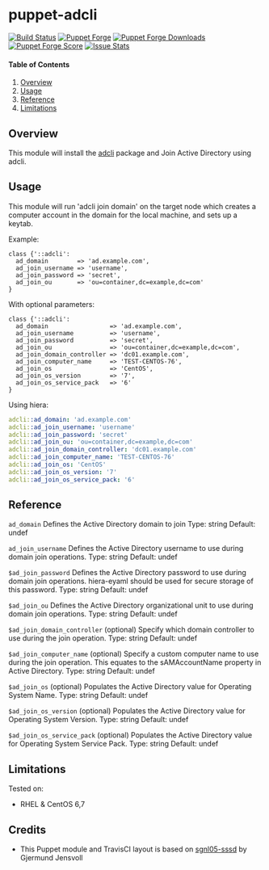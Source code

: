 # puppet-adcli

[![Build Status](https://travis-ci.org/acjohnson/puppet-adcli.svg)](https://travis-ci.org/acjohnson/puppet-adcli)
[![Puppet Forge](https://img.shields.io/puppetforge/v/acjohnson/adcli.svg)](https://forge.puppetlabs.com/acjohnson/adcli)
[![Puppet Forge Downloads](https://img.shields.io/puppetforge/dt/acjohnson/adcli.svg)](https://forge.puppetlabs.com/acjohnson/adcli)
[![Puppet Forge Score](https://img.shields.io/puppetforge/f/acjohnson/adcli.svg)](https://forge.puppetlabs.com/acjohnson/adcli/scores)
[![Issue Stats](http://issuestats.com/github/acjohnson/puppet-adcli/badge/pr?style=flat)](http://issuestats.com/github/acjohnson/puppet-adcli)

#### Table of Contents

1. [Overview](#overview)
2. [Usage](#usage)
3. [Reference](#reference)
4. [Limitations](#limitations)

## Overview

This module will install the [adcli][0] package and Join Active Directory using adcli.

## Usage

This module will run 'adcli join domain' on the target node which creates a computer account in the domain for the local machine, and sets up a keytab.

Example:

```puppet
class {'::adcli':
  ad_domain        => 'ad.example.com',
  ad_join_username => 'username',
  ad_join_password => 'secret',
  ad_join_ou       => 'ou=container,dc=example,dc=com'
}

```

With optional parameters:
```puppet
class {'::adcli':
  ad_domain                 => 'ad.example.com',
  ad_join_username          => 'username',
  ad_join_password          => 'secret',
  ad_join_ou                => 'ou=container,dc=example,dc=com',
  ad_join_domain_controller => 'dc01.example.com',
  ad_join_computer_name     => 'TEST-CENTOS-76',
  ad_join_os                => 'CentOS',
  ad_join_os_version        => '7',
  ad_join_os_service_pack   => '6'
}

```

Using hiera:
```yaml
adcli::ad_domain: 'ad.example.com'
adcli::ad_join_username: 'username'
adcli::ad_join_password: 'secret'
adcli::ad_join_ou: 'ou=container,dc=example,dc=com'
adcli::ad_join_domain_controller: 'dc01.example.com'
adcli::ad_join_computer_name: 'TEST-CENTOS-76'
adcli::ad_join_os: 'CentOS'
adcli::ad_join_os_version: '7'
adcli::ad_join_os_service_pack: '6'
```


## Reference

`ad_domain`
Defines the Active Directory domain to join
Type: string
Default: undef

`ad_join_username`
Defines the Active Directory username to use during domain join operations.
Type: string
Default: undef

`$ad_join_password`
Defines the Active Directory password to use during domain join operations. hiera-eyaml should be used for secure storage of this password.
Type: string
Default: undef

`$ad_join_ou`
Defines the Active Directory organizational unit to use during domain join operations.
Type: string
Default: undef

`$ad_join_domain_controller`
(optional) Specify which domain controller to use during the join operation.
Type: string
Default: undef

`$ad_join_computer_name`
(optional) Specify a custom computer name to use during the join operation.  This equates to the
sAMAccountName property in Active Directory.
Type: string
Default: undef

`$ad_join_os`
(optional) Populates the Active Directory value for Operating System Name.
Type: string
Default: undef

`$ad_join_os_version`
(optional) Populates the Active Directory value for Operating System Version.
Type: string
Default: undef

`$ad_join_os_service_pack`
(optional) Populates the Active Directory value for Operating System Service Pack.
Type: string
Default: undef

## Limitations

Tested on:
* RHEL & CentOS 6,7

## Credits

* This Puppet module and TravisCI layout is based on [sgnl05-sssd][1] by Gjermund Jensvoll

[0]: https://www.freedesktop.org/software/realmd/adcli/adcli.html
[1]: https://github.com/sgnl05/sgnl05-sssd
